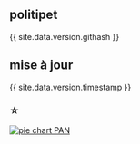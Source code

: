 
politipet
---------

{{ site.data.version.githash }}


mise à jour
-----------

{{ site.data.version.timestamp }}


### ☆

[![pie chart PAN][pie chart]][data]


[pie chart]: ../pie-chart-PAN.png
[data]: https://github.com/politipet/data/blame/master/all-stat.txt

